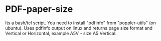 # PDF-paper-size
Its a bash/tcl script. You need to install "pdfinfo" from "poppler-utils" (on ubuntu).
Uses pdfinfo output on linux and returns page size format and Vertical or Horizontal, example A5V - size A5 Vertical.
